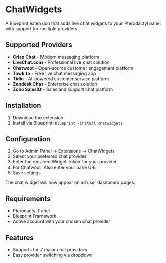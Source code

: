 # ChatWidgets

A Blueprint extension that adds live chat widgets to your Pterodactyl panel with support for multiple providers.

## Supported Providers

- **Crisp Chat** - Modern messaging platform
- **LiveChat.com** - Professional live chat solution  
- **Chatwoot** - Open-source customer engagement platform
- **Tawk.to** - Free live chat messaging app
- **Tidio** - AI-powered customer service platform
- **Zendesk Chat** - Enterprise chat solution
- **Zoho SalesIQ** - Sales and support chat platform

## Installation

1. Download the extension
2. Install via Blueprint: `blueprint -install chatwidgets`

## Configuration

1. Go to Admin Panel → Extensions → ChatWidgets
2. Select your preferred chat provider
3. Enter the required Widget Token for your provider
4. For Chatwoot: Also enter your base URL
5. Save settings

The chat widget will now appear on all user dashboard pages.

## Requirements

- Pterodactyl Panel
- Blueprint Framework  
- Active account with your chosen chat provider

## Features

- Supports for 7 major chat providers
- Easy provider switching via dropdown
